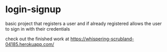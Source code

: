 # login-signup
basic project that registers a user and if already registered allows the user to sign in with their credentials

check out the finished work at https://whispering-scrubland-04185.herokuapp.com/
